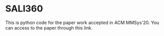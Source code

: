 # SALI360
This is python code for the paper work accepted in ACM MMSys'20. You can access to the paper through this link.
